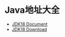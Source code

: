 # Java地址大全

- [JDK18 Document](https://docs.oracle.com/en/java/javase/18/index.html)
- [JDK18 Download](https://download.oracle.com/java/18/latest/jdk-18_macos-x64_bin.dmg)

<!-- https://portal.shadowsocks.nz/ -->